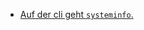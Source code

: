 * [Auf der cli geht `systeminfo`.](https://www.shellhacks.com/how-to-check-windows-version-cmd-powershell/)
